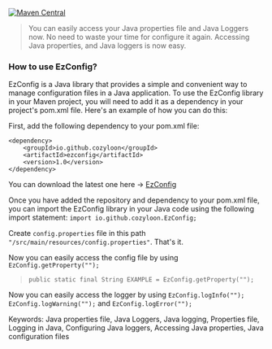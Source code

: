 [![Maven Central](https://img.shields.io/maven-central/v/io.github.cozyloon/ezconfig.svg?label=Maven%20Central)](https://search.maven.org/search?q=g:%22io.github.cozyloon%22%20AND%20a:%22ezconfig%22)


>You can easily access your Java properties file and Java Loggers now.
>No need to waste your time for configure it again.
>Accessing Java properties, and Java loggers is now easy.

### How to use EzConfig?

EzConfig is a Java library that provides a simple and convenient way to manage configuration files in a Java application. To use the EzConfig library in your Maven project, you will need to add it as a dependency in your project's pom.xml file. Here's an example of how you can do this:

First, add the following dependency to your pom.xml file:

```
<dependency>
    <groupId>io.github.cozyloon</groupId>
    <artifactId>ezconfig</artifactId>
    <version>1.0</version>
</dependency>
```
You can download the latest one here -> [EzConfig](https://mvnrepository.com/artifact/io.github.cozyloon/ezconfig)

Once you have added the repository and dependency to your pom.xml file, you can import the EzConfig library in your Java code using the following import statement:
`import io.github.cozyloon.EzConfig;`

Create `config.properties` file in this path `"/src/main/resources/config.properties"`. That's it. 

Now you can easily access the config file by using `EzConfig.getProperty("");`

>`public static final String EXAMPLE = EzConfig.getProperty("");`

Now you can easily access the logger by using `EzConfig.logInfo("");` `EzConfig.logWarning("");` and `EzConfig.logError("");`



Keywords:
Java properties file,
Java Loggers,
Java logging,
Properties file,
Logging in Java,
Configuring Java loggers,
Accessing Java properties,
Java configuration files
